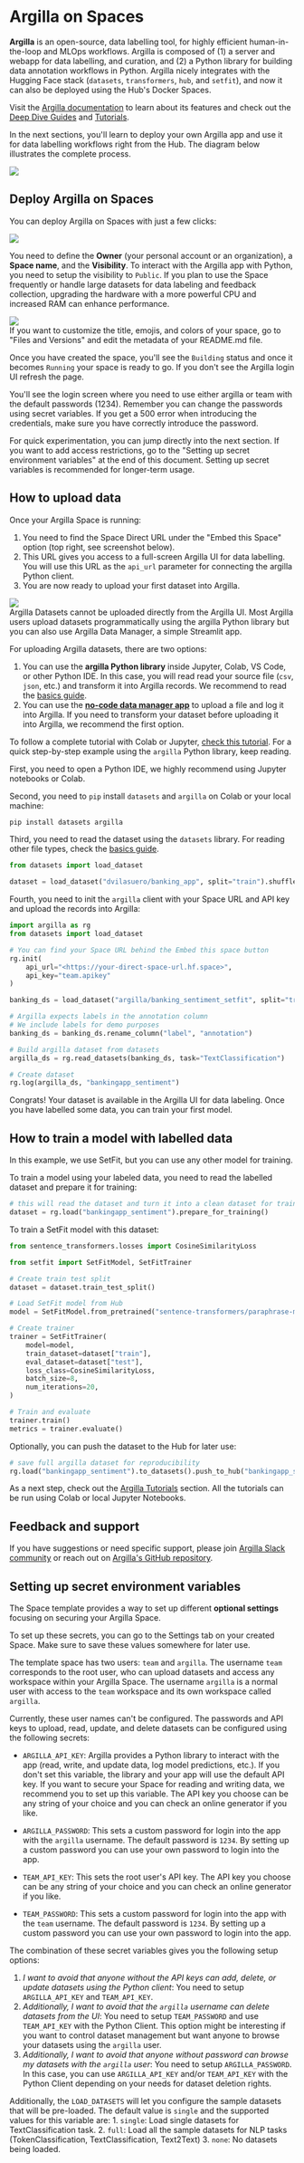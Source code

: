 # Argilla on Spaces

**Argilla** is an open-source, data labelling tool, for highly efficient human-in-the-loop and MLOps workflows. Argilla is composed of (1) a server and webapp for data labelling, and curation, and (2) a Python library for building data annotation workflows in Python. Argilla nicely integrates with the Hugging Face stack (`datasets`, `transformers`, `hub`, and `setfit`), and now it can also be deployed using the Hub's Docker Spaces. 

Visit the [Argilla documentation](https://docs.argilla.io) to learn about its features and check out the [Deep Dive Guides](https://docs.argilla.io/en/latest/guides/guides.html) and [Tutorials](https://docs.argilla.io/en/latest/tutorials/tutorials.html).

In the next sections, you'll learn to deploy your own Argilla app and use it for data labelling workflows right from the Hub. The diagram below illustrates the complete process.

<div class="flex justify-center">
    <img src="https://www.argilla.io/blog/hf_space/how.svg"/>
</div>

## Deploy Argilla on Spaces

You can deploy Argilla on Spaces with just a few clicks:

<a  href="https://huggingface.co/new-space?template=argilla/argilla-template-space">
    <img src="https://huggingface.co/datasets/huggingface/badges/raw/main/deploy-to-spaces-lg.svg" />
</a>

You need to define the **Owner** (your personal account or an organization), a **Space name**, and the **Visibility**. To interact with the Argilla app with Python, you need to setup the visibility to `Public`. If you plan to use the Space frequently or handle large datasets for data labeling and feedback collection, upgrading the hardware with a more powerful CPU and increased RAM can enhance performance.

<div class="flex justify-center">
<img src="https://huggingface.co/datasets/huggingface/documentation-images/resolve/main/hub/spaces-argilla-new-space.png"/>
</div>

<Tip>
If you want to customize the title, emojis, and colors of your space, go to "Files and Versions" and edit the metadata of your README.md file.
</Tip>

Once you have created the space, you'll see the `Building` status and once it becomes `Running` your space is ready to go. If you don't see the Argilla login UI refresh the page.

You'll see the login screen where you need to use either argilla or team with the default passwords (1234). Remember you can change the passwords using secret variables. If you get a 500 error when introducing the credentials, make sure you have correctly introduce the password.

<Tip>
For quick experimentation, you can jump directly into the next section. If you want to add access restrictions, go to the "Setting up secret environment variables" at the end of this document. Setting up secret variables is recommended for longer-term usage.
</Tip>

## How to upload data

Once your Argilla Space is running:

1. You need to find the Space Direct URL under the "Embed this Space" option (top right, see screenshot below).
2. This URL gives you access to a full-screen Argilla UI for data labelling. You will use this URL as the `api_url` parameter for connecting the argilla Python client.
3. You are now ready to upload your first dataset into Argilla.

<div class="flex justify-center">
<img src="https://huggingface.co/datasets/huggingface/documentation-images/resolve/main/hub/spaces-argilla-embed-space.png"/>
</div>

<Tip>
Argilla Datasets cannot be uploaded directly from the Argilla UI. Most Argilla users upload datasets programmatically using the argilla Python library but you can also use Argilla Data Manager, a simple Streamlit app.
</Tip>

For uploading Argilla datasets, there are two options:

1. You can use the **argilla Python library** inside Jupyter, Colab, VS Code, or other Python IDE. In this case, you will read read your source file (`csv`, `json`, etc.) and transform it into Argilla records. We recommend to read the [basics guide](https://docs.argilla.io/en/latest/guides/how_to.html). 
2. You can use the **[no-code data manager app](https://huggingface.co/spaces/argilla/data-manager)** to upload a file and log it into Argilla. If you need to transform your dataset before uploading it into Argilla, we recommend the first option.

To follow a complete tutorial with Colab or Jupyter, [check this tutorial](https://docs.argilla.io/en/latest/tutorials/notebooks/training-textclassification-setfit-fewshot.html). For a quick step-by-step example using the `argilla` Python library, keep reading.

First, you need to open a Python IDE, we highly recommend using Jupyter notebooks or Colab.

Second, you need to `pip` install `datasets` and `argilla` on Colab or your local machine:

```bash
pip install datasets argilla
```

Third, you need to read the dataset using the `datasets` library. For reading other file types, check the [basics guide](https://docs.argilla.io/en/latest/guides/how_to.html).

```python
from datasets import load_dataset

dataset = load_dataset("dvilasuero/banking_app", split="train").shuffle()
```

Fourth, you need to init the `argilla` client with your Space URL and API key and upload the records into Argilla:

```python
import argilla as rg
from datasets import load_dataset

# You can find your Space URL behind the Embed this space button
rg.init(
    api_url="<https://your-direct-space-url.hf.space>", 
    api_key="team.apikey"
)

banking_ds = load_dataset("argilla/banking_sentiment_setfit", split="train")

# Argilla expects labels in the annotation column
# We include labels for demo purposes
banking_ds = banking_ds.rename_column("label", "annotation")

# Build argilla dataset from datasets
argilla_ds = rg.read_datasets(banking_ds, task="TextClassification")

# Create dataset
rg.log(argilla_ds, "bankingapp_sentiment")
```

Congrats! Your dataset is available in the Argilla UI for data labeling. Once you have labelled some data, you can train your first model.

## How to train a model with labelled data

In this example, we use SetFit, but you can use any other model for training.

To train a model using your labeled data, you need to read the labelled dataset and prepare it for training:

```python
# this will read the dataset and turn it into a clean dataset for training
dataset = rg.load("bankingapp_sentiment").prepare_for_training()
```

To train a SetFit model with this dataset:

```python
from sentence_transformers.losses import CosineSimilarityLoss

from setfit import SetFitModel, SetFitTrainer

# Create train test split
dataset = dataset.train_test_split()

# Load SetFit model from Hub
model = SetFitModel.from_pretrained("sentence-transformers/paraphrase-mpnet-base-v2")

# Create trainer
trainer = SetFitTrainer(
    model=model,
    train_dataset=dataset["train"],
    eval_dataset=dataset["test"],
    loss_class=CosineSimilarityLoss,
    batch_size=8,
    num_iterations=20, 
)

# Train and evaluate
trainer.train()
metrics = trainer.evaluate()
```

Optionally, you can push the dataset to the Hub for later use:

```python
# save full argilla dataset for reproducibility
rg.load("bankingapp_sentiment").to_datasets().push_to_hub("bankingapp_sentiment") 
```

As a next step, check out the [Argilla Tutorials](https://docs.argilla.io/en/latest/tutorials/tutorials.html) section. All the tutorials can be run using Colab or local Jupyter Notebooks.

## Feedback and support

If you have suggestions or need specific support, please join [Argilla Slack community](https://join.slack.com/t/rubrixworkspace/shared_invite/zt-whigkyjn-a3IUJLD7gDbTZ0rKlvcJ5g) or reach out on [Argilla's GitHub repository](https://github.com/argilla-io/argilla).

## Setting up secret environment variables

The Space template provides a way to set up different **optional settings** focusing on securing your Argilla Space.

To set up these secrets, you can go to the Settings tab on your created Space. Make sure to save these values somewhere for later use.

The template space has two users: `team` and `argilla`. The username `team` corresponds to the root user, who can upload datasets and access any workspace within your Argilla Space. The username `argilla` is a normal user with access to the `team` workspace and its own workspace called `argilla`. 

Currently, these user names can't be configured. The passwords and API keys to upload, read, update, and delete datasets can be configured using the following secrets:

- `ARGILLA_API_KEY`: Argilla provides a Python library to interact with the app (read, write, and update data, log model predictions, etc.). If you don't set this variable, the library and your app will use the default API key. If you want to secure your Space for reading and writing data, we recommend you to set up this variable. The API key you choose can be any string of your choice and you can check an online generator if you like.

- `ARGILLA_PASSWORD`: This sets a custom password for login into the app with the `argilla` username. The default password is `1234`. By setting up a custom password you can use your own password to login into the app.

- `TEAM_API_KEY`: This sets the root user's API key. The API key you choose can be any string of your choice and you can check an online generator if you like.

- `TEAM_PASSWORD`: This sets a custom password for login into the app with the `team` username. The default password is `1234`. By setting up a custom password you can use your own password to login into the app.

The combination of these secret variables gives you the following setup options:

1. *I want to avoid that anyone without the API keys can add, delete, or update datasets using the Python client*: You need to setup `ARGILLA_API_KEY` and `TEAM_API_KEY`. 
2. *Additionally, I want to avoid that the `argilla` username can delete datasets from the UI*: You need to setup `TEAM_PASSWORD` and use `TEAM_API_KEY` with the Python Client. This option might be interesting if you want to control dataset management but want anyone to browse your datasets using the `argilla` user.
3. *Additionally, I want to avoid that anyone without password can browse my datasets with the `argilla` user*: You need to setup `ARGILLA_PASSWORD`. In this case, you can use `ARGILLA_API_KEY` and/or `TEAM_API_KEY` with the Python Client depending on your needs for dataset deletion rights.

Additionally, the `LOAD_DATASETS` will let you configure the sample datasets that will be pre-loaded. The default value is `single` and the supported values for this variable are:
    1. `single`: Load single datasets for TextClassification task.
    2. `full`: Load all the sample datasets for NLP tasks (TokenClassification, TextClassification, Text2Text)
    3. `none`: No datasets being loaded.
